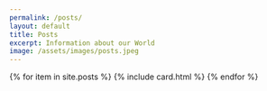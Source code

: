 ```yaml
---
permalink: /posts/
layout: default
title: Posts
excerpt: Information about our World
image: /assets/images/posts.jpeg
---
```

<section class="py-5">
    <div class="row row-cols-1 row-cols-md-2 row-cols-lg-3">
        {% for item in site.posts %}
        {% include card.html %}
        {% endfor %}
    </div>
</section>
